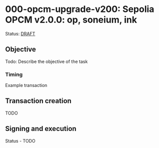 # 000-opcm-upgrade-v200: Sepolia OPCM v2.0.0: op, soneium, ink

Status: [DRAFT]()

## Objective

Todo: Describe the objective of the task

### Timing

Example transaction

## Transaction creation

TODO

## Signing and execution

Status - TODO

